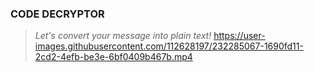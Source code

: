 ### CODE DECRYPTOR
> _Let's convert your message into plain text!_
https://user-images.githubusercontent.com/112628197/232285067-1690fd11-2cd2-4efb-be3e-6bf0409b467b.mp4
